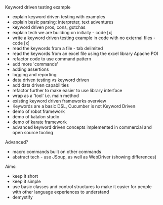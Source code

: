 Keyword driven testing example

- explain keyword driven testing with examples
- explain basic parsing: interpreter, text adventures
- keyword driven pros, cons, gotchas
- explain tech we are building on initially - code [x]
- write a keyword driven testing example in code with no external files - code [x]
- read the keywords from a file - tab delimited
- read the keywords from an excel file using the excel library Apache POI
- refactor code to use command pattern
- add more 'commands'
- adding assertions
- logging and reporting
- data driven testing vs keyword driven
- add data driven capabilities
- refactor further to make easier to use library interface
- wrap as a 'tool' i.e. main method
- existing keyword driven frameworks overview
- Keywords are a basic DSL, Cucumber is not Keyword Driven
- demo of robot framework
- demo of katalon studio
- demo of karate framework
- advanced keyword driven concepts implemented in commercial and open source tooling

Advanced?
- macro commands built on other commands
- abstract tech - use JSoup, as well as WebDriver (showing differences)

Aims:

- keep it short
- keep it simple
- use basic classes and control structures to make it easier for people with other language experiences to understand
- demystify